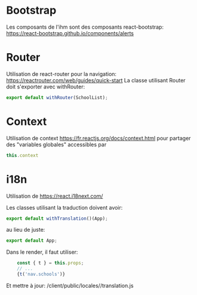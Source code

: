 
# Bootstrap

Les composants de l'ihm sont des composants react-bootstrap: https://react-bootstrap.github.io/components/alerts


# Router

Utilisation de react-router pour la navigation: https://reactrouter.com/web/guides/quick-start
La classe utilisant Router doit s'exporter avec withRouter:
```javascript
export default withRouter(SchoolList);
```


# Context

Utilisation de context https://fr.reactjs.org/docs/context.html pour partager des "variables globales"
accessibles par 
```javascript
this.context
```


# i18n

Utilisation de https://react.i18next.com/

Les classes utilisant la traduction doivent avoir:

```javascript
export default withTranslation()(App);
```
au lieu de juste:
```javascript
export default App;
```

Dans le render, il faut utiliser:
```javascript
    const { t } = this.props;
    // ...
    {t('nav.schools')}
```

Et mettre à jour:
/client/public/locales/<langue>/translation.js
